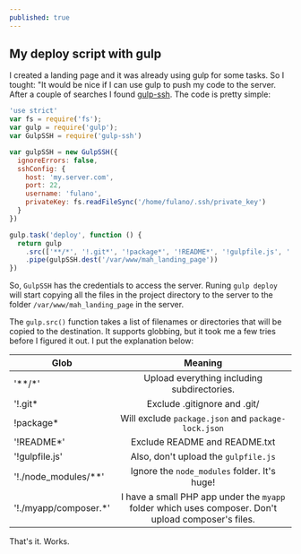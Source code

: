 ```yaml
---
published: true
---
```

## My deploy script with gulp

I created a landing page and it was already using gulp for some tasks. So I tought: "It would be nice if I can use gulp to push my code to the server. After a couple of searches I found [gulp-ssh](https://www.npmjs.com/package/gulp-ssh). The code is pretty simple:

```js
'use strict'
var fs = require('fs');
var gulp = require('gulp');
var GulpSSH = require('gulp-ssh')

var gulpSSH = new GulpSSH({
  ignoreErrors: false,
  sshConfig: {
    host: 'my.server.com',
    port: 22,
    username: 'fulano',
    privateKey: fs.readFileSync('/home/fulano/.ssh/private_key')
  }
})

gulp.task('deploy', function () {
  return gulp
    .src(['**/*', '!.git*', '!package*', '!README*', '!gulpfile.js', '!./node_modules/**', '!./contact/composer.*'])
    .pipe(gulpSSH.dest('/var/www/mah_landing_page'))
})
```

So, `GulpSSH` has the credentials to access the server. Runing `gulp deploy` will start copying all the files in the project directory to the server to the folder `/var/www/mah_landing_page` in the server.

The `gulp.src()` function takes a list of filenames or directories that will be copied to the destination. It supports globbing, but it took me a few tries before I figured it out. I put the explanation below:

| Glob                  |                                               Meaning                                               |
|-----------------------|:---------------------------------------------------------------------------------------------------:|
| '**/*'                |  Upload everything including subdirectories.                                                        |
|  '!.git*              | Exclude .gitignore and .git/                                                                        |
|  !package*            | Will exclude `package.json` and `package-lock.json`                                                 |
| '!README*'            | Exclude README and README.txt                                                                       |
| '!gulpfile.js'        | Also, don't upload the `gulpfile.js`                                                                |
| '!./node_modules/**'  | Ignore the `node_modules` folder. It's huge!                                                        |
| '!./myapp/composer.*' | I have a small PHP app under the `myapp` folder which uses composer. Don't upload composer's files. |

That's it. Works.
